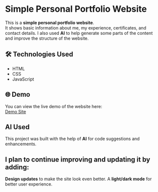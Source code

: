 # Simple Personal Portfolio Website
This is a **simple personal portfolio website**.  
It shows basic information about me, my experience, certificates, and contact details. 
I also used **AI** to help generate some parts of the content and improve the structure of the website.
## 🛠 Technologies Used
- HTML  
- CSS  
- JavaScript
## 🌐 Demo
You can view the live demo of the website here:  
[Demo Site](https://aleksandersavtsenko.github.io/Portfolio/)
## AI Used
This project was built with the help of **AI** for code suggestions and enhancements.
## I plan to continue improving and updating it by adding:
**Design updates** to make the site look even better.
A **light/dark mode** for better user experience.

